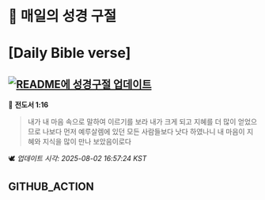 # 🙏 매일의 성경 구절
# [Daily Bible verse]
## [![README에 성경구절 업데이트](https://github.com/DONGSUKA/first_test/actions/workflows/update-readme-bible.yml/badge.svg)](https://github.com/DONGSUKA/first_test/actions/workflows/update-readme-bible.yml)
<!-- START_BIBLE_VERSE -->
📖 **전도서 1:16**
> 내가 내 마음 속으로 말하여 이르기를 보라 내가 크게 되고 지혜를 더 많이 얻었으므로 나보다 먼저 예루살렘에 있던 모든 사람들보다 낫다 하였나니 내 마음이 지혜와 지식을 많이 만나 보았음이로다

🕊️ _업데이트 시각: 2025-08-02 16:57:24 KST_
  <!-- END_BIBLE_VERSE -->
## GITHUB_ACTION
